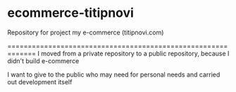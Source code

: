 # ecommerce-titipnovi
Repository for project my e-commerce (titipnovi.com)

=============================================================
I moved from a private repository to a public repository, because I didn't build e-commerce

I want to give to the public who may need for personal needs and carried out development itself
